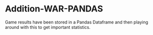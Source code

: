 # Addition-WAR-PANDAS
Game results have been stored in a Pandas Dataframe and then playing around with this to get important statistics.
